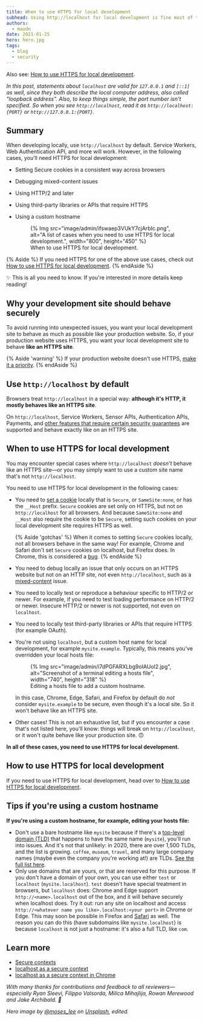 ```yaml
---
title: When to use HTTPS for local development
subhead: Using http://localhost for local development is fine most of the time, except in some special cases. This post explains when you need to run your local development site with HTTPS.
authors:
  - maudn
date: 2021-01-25
hero: hero.jpg
tags:
  - blog
  - security
---
```


Also see: [How to use HTTPS for local development](/how-to-use-local-https).

_In this post, statements about `localhost` are valid for `127.0.0.1` and `[::1]` as well, since they both describe the local computer address, also called "loopback address". Also, to keep things simple, the port number isn't specified._
_So when you see `http://localhost`, read it as `http://localhost:{PORT}` or `http://127.0.0.1:{PORT}`._

## Summary

When developing locally, use `http://localhost` by default. Service Workers, Web Authentication API, and more will work.
However, in the following cases, you'll need HTTPS for local development:

- Setting Secure cookies in a consistent way across browsers
- Debugging mixed-content issues
- Using HTTP/2 and later
- Using third-party libraries or APIs that require HTTPS
- Using a custom hostname

  <figure class="w-figure">
    {% Img src="image/admin/ifswaep3VUkY7cjArbIc.png", alt="A list of cases when you need to use HTTPS for local development.", width="800", height="450" %}
    <figcaption class="w-figcaption">When to use HTTPS for local development.</figcaption>
  </figure>

{% Aside %}
If you need HTTPS for one of the above use cases, check out [How to use HTTPS for local development](/how-to-use-local-https).
{% endAside %}

✨ This is all you need to know. If you're interested in more details keep reading!

## Why your development site should behave securely

To avoid running into unexpected issues, you want your local development site to behave as much as possible like your production website. So, if your production website uses HTTPS, you want your local development site to behave **like an HTTPS site**.

{% Aside 'warning' %}
If your production website doesn't use HTTPS, [make it a priority](/why-https-matters/).
{% endAside %}

## Use `http://localhost` by default

Browsers treat `http://localhost` in a special way: **although it's HTTP, it mostly behaves like an HTTPS site**.

On `http://localhost`, Service Workers, Sensor APIs, Authentication APIs, Payments, and [other features that require certain security guarantees](https://developer.mozilla.org/en-US/docs/Web/Security/Secure_Contexts/features_restricted_to_secure_contexts) are supported and behave exactly like on an HTTPS site.

## When to use HTTPS for local development

You may encounter special cases where `http://localhost` _doesn't_ behave like an HTTPS site—or you may simply want to use a custom site name that's not `http://localhost`.

You need to use HTTPS for local development in the following cases:

- You need to [set a cookie](https://developer.mozilla.org/en-US/docs/Web/HTTP/Headers/Set-Cookie) locally that is `Secure`, or `SameSite:none`, or has the `__Host` prefix. `Secure` cookies are set only on HTTPS, but not on `http://localhost` for all browsers. And because `SameSite:none` and `__Host` also require the cookie to be `Secure`, setting such cookies on your local development site requires HTTPS as well.

  {% Aside 'gotchas' %}
  When it comes to setting `Secure` cookies locally, not all browsers behave in the same way! For example, Chrome and Safari don't set `Secure` cookies on localhost, but Firefox does. In Chrome, this is considered a [bug](https://bugs.chromium.org/p/chromium/issues/detail?id=1056543&q=localhost%20secure%20cookie&can=2).
  {% endAside %}

- You need to debug locally an issue that only occurs on an HTTPS website but not on an HTTP site, not even `http://localhost`, such as a [mixed-content](https://developer.mozilla.org/en-US/docs/Web/Security/Mixed_content) issue.
- You need to locally test or reproduce a behaviour specific to HTTP/2 or newer. For example, if you need to test loading performance on HTTP/2 or newer. Insecure HTTP/2 or newer is not supported, not even on `localhost`.
- You need to locally test third-party libraries or APIs that require HTTPS (for example OAuth).
- You're not using `localhost`, but a custom host name for local development, for example `mysite.example`. Typically, this means you've overridden your local hosts file:
  <figure class="w-figure">
    {% Img src="image/admin/i7dPGFARXLbg9oIAUol2.jpg", alt="Screenshot of a terminal editing a hosts file", width="740", height="318" %}
    <figcaption class="w-figcaption">Editing a hosts file to add a custom hostname.</figcaption>
  </figure>

  In this case, Chrome, Edge, Safari, and Firefox by default do _not_ consider `mysite.example` to be secure, even though it's a local site. So it won't behave like an HTTPS site.

- Other cases! This is not an exhaustive list, but if you encounter a case that's not listed here, you'll know: things will break on `http://localhost`, or it won't quite behave like your production site. 🙃

**In all of these cases, you need to use HTTPS for local development.**

## How to use HTTPS for local development

If you need to use HTTPS for local development, head over to [How to use HTTPS for local development](/how-to-use-local-https).

## Tips if you're using a custom hostname

**If you're using a custom hostname, for example, editing your hosts file:**

- Don't use a bare hostname like `mysite` because if there's a [top-level domain (TLD)](https://en.wikipedia.org/wiki/Top-level_domain) that happens to have the same name (`mysite`), you'll run into issues. And it's not that unlikely: in 2020, there are over 1,500 TLDs, and the list is growing. `coffee`, `museum`, `travel`, and many large company names (maybe even the company you're working at!) are TLDs. [See the full list here](https://data.iana.org/TLD/tlds-alpha-by-domain.txt).
- Only use domains that are yours, or that are reserved for this purpose. If you don't have a domain of your own, you can use either `test` or `localhost` (`mysite.localhost`). `test` doesn't have special treatment in browsers, but `localhost` does: Chrome and Edge support `http://<name>.localhost` out of the box, and it will behave securely when localhost does. Try it out: run any site on localhost and access `http://<whatever name you like>.localhost:<your port>` in Chrome or Edge. This may soon be possible in Firefox and [Safari](https://bugs.webkit.org/show_bug.cgi?id=160504) as well. The reason you can do this (have subdomains like `mysite.localhost`) is because `localhost` is not just a hostname: it's also a full TLD, like `com`.

## Learn more

- [Secure contexts](https://developer.mozilla.org/en-US/docs/Web/Security/Secure_Contexts)
- [localhost as a secure context](https://www.w3.org/TR/secure-contexts/#localhost)
- [localhost as a secure context in Chrome](https://www.chromestatus.com/feature/6269417340010496)

_With many thanks for contributions and feedback to all reviewers—especially Ryan Sleevi,
Filippo Valsorda, Milica Mihajlija, Rowan Merewood and Jake Archibald. 🙌_

_Hero image by [@moses_lee](https://unsplash.com/@moses_lee) on [Unsplash](https://unsplash.com/photos/Q2Xy_hYzrgg), edited._
